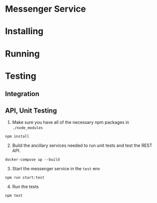 # Messenger Service

# Installing


# Running

# Testing

## Integration

## API, Unit Testing
1. Make sure you have all of the necessary npm packages in `./node_modules`
```
npm install
```
2. Build the ancillary services needed to run unit tests and test the REST API.
```
docker-compose up --build
```
3. Start the messenger service in the `test` env
```
npm run start:test
```
4. Run the tests
```
npm test
```
